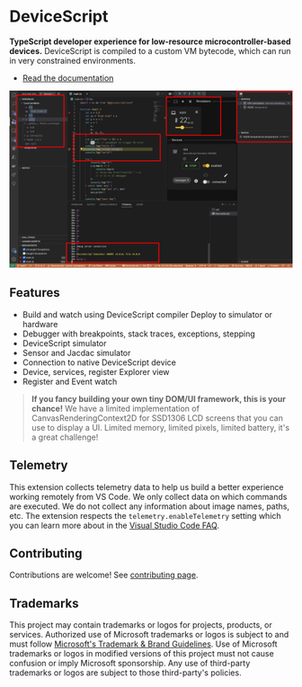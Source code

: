 # DeviceScript

**TypeScript developer experience for low-resource microcontroller-based devices.**
DeviceScript is compiled to a custom VM bytecode, which can run in very constrained
environments.

-   [Read the documentation](https://microsoft.github.io/devicescript/)

![Screenshot of the extension](https://github.com/microsoft/devicescript/blob/main/vscode/screenshot.png?raw=true "Annotated screenshot of DeviceScript in Visual Studio Code")

## Features

-   Build and watch using DeviceScript compiler
    Deploy to simulator or hardware
-   Debugger with breakpoints, stack traces, exceptions, stepping
-   DeviceScript simulator
-   Sensor and Jacdac simulator
-   Connection to native DeviceScript device
-   Device, services, register Explorer view
-   Register and Event watch

> **If you fancy building your own tiny DOM/UI framework, this is your chance!** We have a limited implementation of CanvasRenderingContext2D for SSD1306 LCD screens that you can use to display a UI. Limited memory, limited pixels, limited battery, it's a great challenge!

## Telemetry

This extension collects telemetry data to help us build a better experience working remotely from VS Code. We only collect data on which commands are executed. We do not collect any information about image names, paths, etc. The extension respects the `telemetry.enableTelemetry` setting which you can learn more about in the [Visual Studio Code FAQ](https://code.visualstudio.com/docs/supporting/faq#_how-to-disable-telemetry-reporting).

## Contributing

Contributions are welcome! See [contributing page](../CONTRIBUTING.md).

## Trademarks

This project may contain trademarks or logos for projects, products, or services. Authorized use of Microsoft
trademarks or logos is subject to and must follow
[Microsoft's Trademark & Brand Guidelines](https://www.microsoft.com/en-us/legal/intellectualproperty/trademarks/usage/general).
Use of Microsoft trademarks or logos in modified versions of this project must not cause confusion or imply Microsoft sponsorship.
Any use of third-party trademarks or logos are subject to those third-party's policies.
